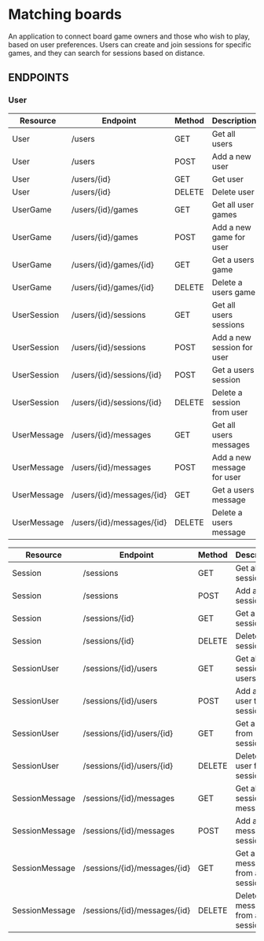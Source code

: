 # Matching boards

An application to connect board game owners and those who wish to play, based on user preferences.
Users can create and join sessions for specific games, and they can search for sessions based
on distance.

## ENDPOINTS

### User

| Resource    | Endpoint                  | Method | Description                |
|-------------|---------------------------|--------|----------------------------|
| User        | /users                    | GET    | Get all users              |
| User        | /users                    | POST   | Add a new user             |
| User        | /users/{id}               | GET    | Get user                   |
| User        | /users/{id}               | DELETE | Delete user                |
| UserGame    | /users/{id}/games         | GET    | Get all user games         |
| UserGame    | /users/{id}/games         | POST   | Add a new game for user    |
| UserGame    | /users/{id}/games/{id}    | GET    | Get a users game           |
| UserGame    | /users/{id}/games/{id}    | DELETE | Delete a users game        |
| UserSession | /users/{id}/sessions      | GET    | Get all users sessions     |
| UserSession | /users/{id}/sessions      | POST   | Add a new session for user |
| UserSession | /users/{id}/sessions/{id} | POST   | Get a users session        |
| UserSession | /users/{id}/sessions/{id} | DELETE | Delete a session from user |
| UserMessage | /users/{id}/messages      | GET    | Get all users messages     |
| UserMessage | /users/{id}/messages      | POST   | Add a new message for user |
| UserMessage | /users/{id}/messages/{id} | GET    | Get a users message        |
| UserMessage | /users/{id}/messages/{id} | DELETE | Delete a users message     |

| Resource       | Endpoint                     | Method | Description                     |
|----------------|------------------------------|--------|---------------------------------|
| Session        | /sessions                    | GET    | Get all sessions                |
| Session        | /sessions                    | POST   | Add a new session               |
| Session        | /sessions/{id}               | GET    | Get a session                   |
| Session        | /sessions/{id}               | DELETE | Delete a session                |
| SessionUser    | /sessions/{id}/users         | GET    | Get all sessions users          |
| SessionUser    | /sessions/{id}/users         | POST   | Add a new user to session       |
| SessionUser    | /sessions/{id}/users/{id}    | GET    | Get a user from session         |
| SessionUser    | /sessions/{id}/users/{id}    | DELETE | Delete a user from session      |
| SessionMessage | /sessions/{id}/messages      | GET    | Get all sessions messages       |
| SessionMessage | /sessions/{id}/messages      | POST   | Add a new message to session    |
| SessionMessage | /sessions/{id}/messages/{id} | GET    | Get a message from a session    |
| SessionMessage | /sessions/{id}/messages/{id} | DELETE | Delete a message from a session |
